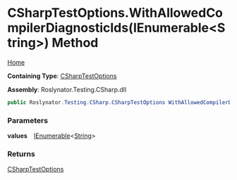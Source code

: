 # CSharpTestOptions\.WithAllowedCompilerDiagnosticIds\(IEnumerable\<String\>\) Method

[Home](../../../../../README.md)

**Containing Type**: [CSharpTestOptions](../README.md)

**Assembly**: Roslynator\.Testing\.CSharp\.dll

```csharp
public Roslynator.Testing.CSharp.CSharpTestOptions WithAllowedCompilerDiagnosticIds(System.Collections.Generic.IEnumerable<string> values)
```

### Parameters

**values** &ensp; [IEnumerable](https://docs.microsoft.com/en-us/dotnet/api/system.collections.generic.ienumerable-1)\<[String](https://docs.microsoft.com/en-us/dotnet/api/system.string)\>

### Returns

[CSharpTestOptions](../README.md)

